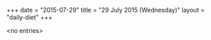 +++
date = "2015-07-29"
title = "29 July 2015 (Wednesday)"
layout = "daily-diet"
+++

<p>&lt;no entries&gt;</p>